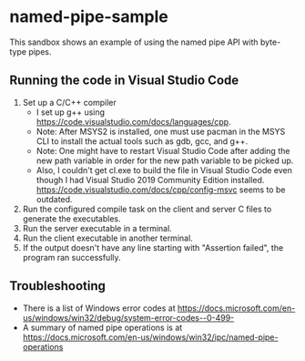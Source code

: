 # named-pipe-sample

This sandbox shows an example of using the named pipe API with byte-type pipes.

## Running the code in Visual Studio Code

1. Set up a C/C++ compiler
    - I set up g++ using https://code.visualstudio.com/docs/languages/cpp.
    - Note: After MSYS2 is installed, one must use pacman in the MSYS CLI to install the actual tools such as gdb, gcc, and g++.
    - Note: One might have to restart Visual Studio Code after adding the new path variable in order for the new path variable to be picked up.
    - Also, I couldn't get cl.exe to build the file in Visual Studio Code even though I had Visual Studio 2019 Community Edition installed. https://code.visualstudio.com/docs/cpp/config-msvc seems to be outdated.
2. Run the configured compile task on the client and server C files to generate the executables.
3. Run the server executable in a terminal.
4. Run the client executable in another terminal.
5. If the output doesn't have any line starting with "Assertion failed", the program ran successfully.

## Troubleshooting

- There is a list of Windows error codes at https://docs.microsoft.com/en-us/windows/win32/debug/system-error-codes--0-499-
- A summary of named pipe operations is at https://docs.microsoft.com/en-us/windows/win32/ipc/named-pipe-operations
